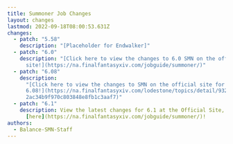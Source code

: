 ```yaml
---
title: Summoner Job Changes
layout: changes
lastmod: 2022-09-18T08:00:53.631Z
changes:
  - patch: "5.58"
    description: "[Placeholder for Endwalker]"
  - patch: "6.0"
    description: "[Click here to view the changes to 6.0 SMN on the official
      site!](https://na.finalfantasyxiv.com/jobguide/summoner/)"
  - patch: "6.08"
    description:
      "[Click here to view the changes to SMN on the official site for
      6.08!](https://na.finalfantasyxiv.com/lodestone/topics/detail/9325d2a5dae\
      2ac34b9f970c803848e8fb1c3aaf7)"
  - patch: "6.1"
    description: View the latest changes for 6.1 at the Official Site, located
      [here](https://na.finalfantasyxiv.com/jobguide/summoner/)!
authors:
  - Balance-SMN-Staff
---
```

